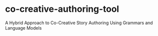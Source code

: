 # co-creative-authoring-tool
A Hybrid Approach to Co-Creative Story Authoring Using Grammars and Language Models
